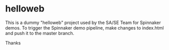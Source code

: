 # helloweb

This is a dummy "helloweb" project used by the SA/SE Team for Spinnaker demos.
To trigger the Spinnaker demo pipeline, make changes to index.html and push it to the master branch.

Thanks
